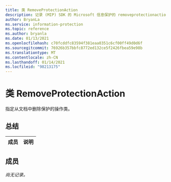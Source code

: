 ```yaml
---
title: 类 RemoveProtectionAction
description: 记录 (MIP) SDK 的 Microsoft 信息保护的 removeprotectionaction：：未定义的类。
author: BryanLa
ms.service: information-protection
ms.topic: reference
ms.author: bryanla
ms.date: 01/13/2021
ms.openlocfilehash: c70fcddfc83594f381eaa0351c6cf00ff49d0d6f
ms.sourcegitcommit: 76926b357bbfc8772ed132ce5f2426fbea59e98b
ms.translationtype: MT
ms.contentlocale: zh-CN
ms.lasthandoff: 01/14/2021
ms.locfileid: "98213175"
---
```

# <a name="class-removeprotectionaction"></a>类 RemoveProtectionAction 
指定从文档中删除保护的操作类。
  
## <a name="summary"></a>总结
 成员                        | 说明                                
--------------------------------|---------------------------------------------
  
## <a name="members"></a>成员
_尚无记录。_
